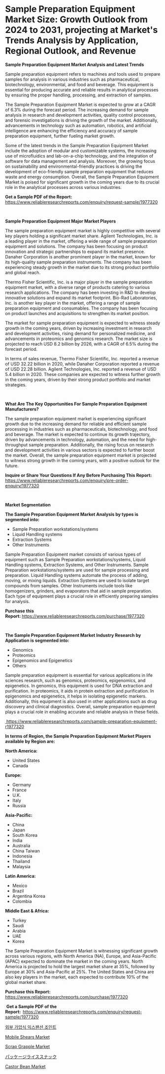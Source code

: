 <p><h1>Sample Preparation Equipment Market Size: Growth Outlook from 2024 to 2031, projecting at Market's Trends Analysis by Application, Regional Outlook, and Revenue</h1></p><p><strong>Sample Preparation Equipment Market Analysis and Latest Trends</strong></p>
<p><p>Sample preparation equipment refers to machines and tools used to prepare samples for analysis in various industries such as pharmaceutical, biotechnology, environmental, and food and beverage. This equipment is essential for producing accurate and reliable results in analytical processes by ensuring the proper handling, processing, and extraction of samples.</p><p>The Sample Preparation Equipment Market is expected to grow at a CAGR of 6.3% during the forecast period. The increasing demand for sample analysis in research and development activities, quality control processes, and forensic investigations is driving the growth of the market. Additionally, advancements in technology such as automation, robotics, and artificial intelligence are enhancing the efficiency and accuracy of sample preparation equipment, further fueling market growth.</p><p>Some of the latest trends in the Sample Preparation Equipment Market include the adoption of modular and customizable systems, the increasing use of microfluidics and lab-on-a-chip technology, and the integration of software for data management and analysis. Moreover, the growing focus on sustainability and environmental-friendly practices is driving the development of eco-friendly sample preparation equipment that reduces waste and energy consumption. Overall, the Sample Preparation Equipment Market is poised for significant growth in the coming years due to its crucial role in the analytical processes across various industries.</p></p>
<p><strong>Get a Sample PDF of the Report:&nbsp;</strong> <a href="https://www.reliableresearchreports.com/enquiry/request-sample/1977320">https://www.reliableresearchreports.com/enquiry/request-sample/1977320</a></p>
<p>&nbsp;</p>
<p><strong>Sample Preparation Equipment Major Market Players</strong></p>
<p><p>The sample preparation equipment market is highly competitive with several key players holding a significant market share. Agilent Technologies, Inc. is a leading player in the market, offering a wide range of sample preparation equipment and solutions. The company has been focusing on product innovation and strategic partnerships to expand its market presence. Danaher Corporation is another prominent player in the market, known for its high-quality sample preparation instruments. The company has been experiencing steady growth in the market due to its strong product portfolio and global reach. </p><p>Thermo Fisher Scientific, Inc. is a major player in the sample preparation equipment market, with a diverse range of products catering to various research applications. The company has been investing in R&D to develop innovative solutions and expand its market footprint. Bio-Rad Laboratories, Inc. is another key player in the market, offering a range of sample preparation equipment and consumables. The company has been focusing on product launches and acquisitions to strengthen its market position.</p><p>The market for sample preparation equipment is expected to witness steady growth in the coming years, driven by increasing investment in research and development activities, rising demand for personalized medicine, and advancements in proteomics and genomics research. The market size is projected to reach USD 8.2 billion by 2026, with a CAGR of 6.5% during the forecast period.</p><p>In terms of sales revenue, Thermo Fisher Scientific, Inc. reported a revenue of USD 32.22 billion in 2020, while Danaher Corporation reported a revenue of USD 22.28 billion. Agilent Technologies, Inc. reported a revenue of USD 5.4 billion in 2020. These companies are expected to witness further growth in the coming years, driven by their strong product portfolio and market strategies.</p></p>
<p>&nbsp;</p>
<p><strong>What Are The Key Opportunities For Sample Preparation Equipment Manufacturers?</strong></p>
<p><p>The sample preparation equipment market is experiencing significant growth due to the increasing demand for reliable and efficient sample processing in industries such as pharmaceuticals, biotechnology, and food and beverage. The market is expected to continue its growth trajectory, driven by advancements in technology, automation, and the need for high-throughput sample preparation. Additionally, the rising focus on research and development activities in various sectors is expected to further boost the market. Overall, the sample preparation equipment market is projected to witness strong growth in the coming years, with a positive outlook for the future.</p></p>
<p><strong>Inquire or Share Your Questions If Any Before Purchasing This Report:</strong> <a href="https://www.reliableresearchreports.com/enquiry/pre-order-enquiry/1977320">https://www.reliableresearchreports.com/enquiry/pre-order-enquiry/1977320</a></p>
<p>&nbsp;</p>
<p><strong>Market Segmentation</strong></p>
<p><strong>The Sample Preparation Equipment Market Analysis by types is segmented into:</strong></p>
<p><ul><li>Sample Preparation workstations/systems</li><li>Liquid Handling systems</li><li>Extraction Systems</li><li>Other Instruments</li></ul></p>
<p><p>Sample Preparation Equipment market consists of various types of equipment such as Sample Preparation workstations/systems, Liquid Handling systems, Extraction Systems, and Other Instruments. Sample Preparation workstations/systems are used for sample processing and preparation. Liquid Handling systems automate the process of adding, moving, or mixing liquids. Extraction Systems are used to isolate target compounds from samples. Other Instruments include tools like homogenizers, grinders, and evaporators that aid in sample preparation. Each type of equipment plays a crucial role in efficiently preparing samples for analysis.</p></p>
<p><strong>Purchase this Report:&nbsp;</strong><a href="https://www.reliableresearchreports.com/purchase/1977320">https://www.reliableresearchreports.com/purchase/1977320</a></p>
<p>&nbsp;</p>
<p><strong>The Sample Preparation Equipment Market Industry Research by Application is segmented into:</strong></p>
<p><ul><li>Genomics</li><li>Proteomics</li><li>Epigenomics and Epigenetics</li><li>Others</li></ul></p>
<p><p>Sample preparation equipment is essential for various applications in life sciences research, such as genomics, proteomics, epigenomics, and epigenetics. In genomics, this equipment is used for DNA extraction and purification. In proteomics, it aids in protein extraction and purification. In epigenomics and epigenetics, it helps in isolating epigenetic markers. Additionally, this equipment is also used in other applications such as drug discovery and clinical diagnostics. Overall, sample preparation equipment plays a crucial role in enabling accurate and reliable analysis in these fields.</p></p>
<p><a href="https://www.reliableresearchreports.com/sample-preparation-equipment-r1977320">&nbsp;https://www.reliableresearchreports.com/sample-preparation-equipment-r1977320</a></p>
<p><strong>In terms of Region, the Sample Preparation Equipment Market Players available by Region are:</strong></p>
<p>
    <p> <strong> North America: </strong>
        <ul>
            <li>United States</li>
            <li>Canada</li>
        </ul>
        </p> 
    <p> <strong> Europe: </strong>
        <ul>
            <li>Germany</li>
            <li>France</li>
            <li>U.K.</li>
            <li>Italy</li>
            <li>Russia</li>
        </ul>
        </p> 
    <p> <strong> Asia-Pacific: </strong>
        <ul>
            <li>China</li>
            <li>Japan</li>
            <li>South Korea</li>
            <li>India</li>
            <li>Australia</li>
            <li>China Taiwan</li>
            <li>Indonesia</li>
            <li>Thailand</li>
            <li>Malaysia</li>
        </ul>
        </p> 
    <p> <strong> Latin America: </strong>
        <ul>
            <li>Mexico</li>
            <li>Brazil</li>
            <li>Argentina Korea</li>
            <li>Colombia</li>
        </ul>
        </p> 
    <p> <strong> Middle East & Africa: </strong>
        <ul>
            <li>Turkey</li>
            <li>Saudi</li>
            <li>Arabia</li>
            <li>UAE</li>
            <li>Korea</li>
        </ul>
    </p>
    </p>
<p><p>The Sample Preparation Equipment Market is witnessing significant growth across various regions, with North America (NA), Europe, and Asia-Pacific (APAC) expected to dominate the market in the coming years. North America is projected to hold the largest market share at 35%, followed by Europe at 30% and Asia-Pacific at 25%. The United States and China are also key players in the market, each expected to contribute 10% of the global market share.</p></p>
<p><strong>Purchase this Report: </strong><a href="https://www.reliableresearchreports.com/purchase/1977320">https://www.reliableresearchreports.com/purchase/1977320</a></p>
<p>&nbsp;<strong>Get a Sample PDF of the Report:&nbsp;&nbsp;</strong><a href="https://www.reliableresearchreports.com/enquiry/request-sample/1977320">https://www.reliableresearchreports.com/enquiry/request-sample/1977320</a></p>
<p><strong></strong></p>
<p><p><a href="https://github.com/bunxhcci35271755/Market-Research-Report-List-1/blob/main/805440330962.md">외부 가압식 익스팬션 조인트</a></p><p><a href="https://github.com/Whitneyboyettebo9kiw7yr13/Market-Research-Report-List-2/blob/main/mobile-shears-market.md">Mobile Shears Market</a></p><p><a href="https://github.com/PeterParrish5/Market-Research-Report-List-4/blob/main/scrap-grapple-market.md">Scrap Grapple Market</a></p><p><a href="https://medium.com/@deontestanton2023/%E6%A2%B1%E5%8C%85%E3%81%95%E3%82%8C%E3%81%9F%E7%B1%B3%E3%81%AE%E3%81%8A%E8%8F%93%E5%AD%90%E5%B8%82%E5%A0%B4-%E5%B8%82%E5%A0%B4%E3%82%B7%E3%82%A7%E3%82%A2-%E5%B8%82%E5%A0%B4%E3%83%88%E3%83%AC%E3%83%B3%E3%83%89-%E3%81%8A%E3%82%88%E3%81%B3%E5%B0%86%E6%9D%A5%E3%81%AE%E6%88%90%E9%95%B7%E3%82%92%E6%8E%A2%E3%82%8B-ef1bdb2c8d59">パッケージライススナック</a></p><p><a href="https://issuu.com/reportprime-2/docs/castor-bean-market-size-2030.pptx">Castor Bean Market</a></p></p>